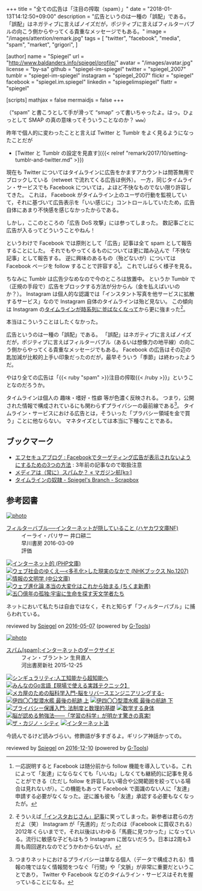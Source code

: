 +++
title = "全ての広告は「注目の搾取（spam）」"
date =  "2018-01-13T14:12:50+09:00"
description = "広告というのは一種の「誤配」である。「誤配」はネガティブに言えばノイズだが，ポジティブに言えばフィルターバブルの向こう側からやってくる貴重なメッセージでもある。"
image = "/images/attention/remark.jpg"
tags = [
  "twitter",
  "facebook",
  "media",
  "spam",
  "market",
  "grigori",
]

[author]
  name      = "Spiegel"
  url       = "http://www.baldanders.info/spiegel/profile/"
  avatar    = "/images/avatar.jpg"
  license   = "by-sa"
  github    = "spiegel-im-spiegel"
  twitter   = "spiegel_2007"
  tumblr    = "spiegel-im-spiegel"
  instagram = "spiegel_2007"
  flickr    = "spiegel"
  facebook  = "spiegel.im.spiegel"
  linkedin  = "spiegelimspiegel"
  flattr    = "spiegel"

[scripts]
  mathjax = false
  mermaidjs = false
+++

（“spam” と書こうとして手が滑って “smap” って書いちゃったよ。はっ。ひょっとして SMAP の真の意味ってそういうことなのか？ `www`）

昨年で個人的に変わったことと言えば Twitter と Tumblr をよく見るようになったことだが

- [Twitter と Tumblr の設定を見直す]({{< relref "remark/2017/10/setting-tumblr-and-twitter.md" >}})

現在も Twitter についてはタイムラインに広告をかますアカウントは問答無用でブロックしている（retweet で流れてくる広告は例外）。
一方，同じタイムライン・サービスでも Facebook については，よほど不快なものでない限り許容してきた。
これは， Facebook がタイムライン上のユーザの行動を監視していて，それに基づいて広告表示を「いい感じに」コントロールしていたため，広告自体にあまり不快感を感じなかったからである。

しかし，ここのところの「広告 DoS 攻撃」には参ってしまった。
数記事ごとに広告が入るってどういうことやねん！

というわけで Facebook では原則として「広告」記事は全て spam として報告することにした。
それでもやってくるものについては更に踏み込んで「不快な記事」として報告する。
逆に興味のあるもの（殆どないが）については Facebook ページを follow することで許容する[^flw1]。
これでしばらく様子を見る。

[^flw1]: 一応説明すると Facebook は随分前から follow 機能を導入している。これによって「友達」にならなくても「いいね」しなくても継続的に記事を見ることができる（ただし follow を許容しない場合や公開範囲を絞っている場合は見れないが）。この機能もあって Facebook で面識のない人に「友達」申請する必要がなくなった。逆に誰も彼も「友達」承認する必要もなくなったが。

ちなみに Tumblr は広告少なめなので今のところは放置中。
というか Tumblr で（正規の手段で）広告をブロックする方法が分からん（金を払えばいいのか？）。
Instagram は個人的な認識では「インスタント写真を他サービスに拡散するサービス」なので Instagram 自体のタイムラインは殆ど見ない。
この傾向は Instagram の[タイムラインが時系列に並ばなくなって](http://www.itmedia.co.jp/news/articles/1606/05/news026.html "Instagramの非時系列表示、全ユーザーに向けて提供開始 - ITmedia NEWS")から更に強まった[^inst]。

[^inst]: そういえば[「インスタおじさん」記事](https://matome.naver.jp/odai/2151558287842421901)に笑ってしまった。新参者は君らの方だよ（笑） Instagram が「先進的」だったのは（Facebook に買収される）2012年くらいまでで，それ以後はいわゆる「馬鹿に見つかった」になっている。流行に敏感な子どもはもう Instagram  に居ないだろう。日本は2周も3周も周回遅れなのでどうかわからないが。

本当はこういうことはしたくなかった。

広告というのは一種の「誤配」である。
「誤配」はネガティブに言えばノイズだが，ポジティブに言えばフィルターバブル（あるいは想像力の地平線）の向こう側からやってくる貴重なメッセージでもある。
Facebook の広告はその辺の匙加減が比較的上手い印象だったのだが，最早そういう「季節」は終わったようだ。

やはり全ての広告は「{{< ruby "spam" >}}注目の搾取{{< /ruby >}}」ということなのだろうか。

タイムラインは個人の 趣味・嗜好・性癖 等が色濃く反映される。
つまり，公開された情報で構成されているにも関わらずプライバシーの最前線である[^pvcy1]。
タイムライン・サービスにおける広告とは，そういった「プラバシー領域を金で買う」ことに他ならない。
マネタイズとしては本当に下種なことである。

[^pvcy1]: つまりネットにおけるプライバシーは単なる個人（データで構成される）情報の塊ではなく情報間をつなぐ「行間」や「文脈」が非常に重要だということであり， Twitter や Facebook などのタイムライン・サービスはそれを握っていることになる。

## ブックマーク

- [エフセキュアブログ : Facebookでターゲティング広告が表示されないようにするための3つの方法](http://blog.f-secure.jp/archives/50750076.html) : 3年前の記事なので取扱注意
- [メディアは（常に）スパムか？ « マガジン航[kɔː]](http://magazine-k.jp/2016/01/25/spam-and-media/)
- [タイムラインの奴隷 - Spiegel's Branch - Scrapbox](https://scrapbox.io/spiegel-branch/%E3%82%BF%E3%82%A4%E3%83%A0%E3%83%A9%E3%82%A4%E3%83%B3%E3%81%AE%E5%A5%B4%E9%9A%B7) 

## 参考図書

<div class="hreview" ><a class="item url" href="http://www.amazon.co.jp/exec/obidos/ASIN/4150504598/baldandersinf-22/"><img src="http://ecx.images-amazon.com/images/I/41UdjkE4OpL._SL160_.jpg" alt="photo" class="photo"  /></a><dl ><dt class="fn"><a class="item url" href="http://www.amazon.co.jp/exec/obidos/ASIN/4150504598/baldandersinf-22/">フィルターバブル──インターネットが隠していること (ハヤカワ文庫NF)</a></dt><dd>イーライ・パリサー 井口耕二 </dd><dd>早川書房 2016-03-09</dd><dd>評価<abbr class="rating" title="4"><img src="http://g-images.amazon.com/images/G/01/detail/stars-4-0.gif" alt="" /></abbr> </dd></dl><p class="similar"><a href="http://www.amazon.co.jp/exec/obidos/ASIN/4569762468/baldandersinf-22/" target="_top"><img src="http://images.amazon.com/images/P/4569762468.09._SCTHUMBZZZ_.jpg"  alt="インターネット的 (PHP文庫)"  /></a> <a href="http://www.amazon.co.jp/exec/obidos/ASIN/4140912073/baldandersinf-22/" target="_top"><img src="http://images.amazon.com/images/P/4140912073.09._SCTHUMBZZZ_.jpg"  alt="ウェブ社会のゆくえ―<多孔化>した現実のなかで (NHKブックス No.1207)"  /></a> <a href="http://www.amazon.co.jp/exec/obidos/ASIN/4122033985/baldandersinf-22/" target="_top"><img src="http://images.amazon.com/images/P/4122033985.09._SCTHUMBZZZ_.jpg"  alt="情報の文明学 (中公文庫)"  /></a> <a href="http://www.amazon.co.jp/exec/obidos/ASIN/4480062858/baldandersinf-22/" target="_top"><img src="http://images.amazon.com/images/P/4480062858.09._SCTHUMBZZZ_.jpg"  alt="ウェブ進化論 本当の大変化はこれから始まる (ちくま新書)"  /></a> <a href="http://www.amazon.co.jp/exec/obidos/ASIN/4152096098/baldandersinf-22/" target="_top"><img src="http://images.amazon.com/images/P/4152096098.09._SCTHUMBZZZ_.jpg"  alt="五〇億年の孤独:宇宙に生命を探す天文学者たち"  /></a> </p>
<p class="description">ネットにおいて私たちは自由ではなく，それと知らず「フィルターバブル」に捕らわれている。</p>
<p class="gtools" >reviewed by <a href='#maker' class='reviewer'>Spiegel</a> on <abbr class="dtreviewed" title="2016-05-07">2016-05-07</abbr> (powered by <a href="http://www.goodpic.com/mt/aws/index.html" >G-Tools</a>)</p>
</div>

<div class="hreview" ><a class="item url" href="http://www.amazon.co.jp/exec/obidos/ASIN/430924744X/baldandersinf-22/"><img src="http://ecx.images-amazon.com/images/I/51KtN0YwWcL._SL160_.jpg" alt="photo" class="photo"  /></a><dl ><dt class="fn"><a class="item url" href="http://www.amazon.co.jp/exec/obidos/ASIN/430924744X/baldandersinf-22/">スパム[spam]:インターネットのダークサイド</a></dt><dd>フィン・ブラントン 生貝直人 </dd><dd>河出書房新社 2015-12-25</dd></dl><p class="similar"><a href="http://www.amazon.co.jp/exec/obidos/ASIN/475710362X/baldandersinf-22/" target="_top"><img src="http://images.amazon.com/images/P/475710362X.09._SCTHUMBZZZ_.jpg"  alt="シンギュラリティ:人工知能から超知能へ"  /></a> <a href="http://www.amazon.co.jp/exec/obidos/ASIN/477418392X/baldandersinf-22/" target="_top"><img src="http://images.amazon.com/images/P/477418392X.09._SCTHUMBZZZ_.jpg"  alt="みんなのGo言語【現場で使える実践テクニック】"  /></a> <a href="http://www.amazon.co.jp/exec/obidos/ASIN/4526075361/baldandersinf-22/" target="_top"><img src="http://images.amazon.com/images/P/4526075361.09._SCTHUMBZZZ_.jpg"  alt="メカ屋のための脳科学入門-脳をリバースエンジニアリングする-"  /></a> <a href="http://www.amazon.co.jp/exec/obidos/ASIN/479422141X/baldandersinf-22/" target="_top"><img src="http://images.amazon.com/images/P/479422141X.09._SCTHUMBZZZ_.jpg"  alt="伊四〇〇型潜水艦 最後の航跡 上"  /></a> <a href="http://www.amazon.co.jp/exec/obidos/ASIN/4794221428/baldandersinf-22/" target="_top"><img src="http://images.amazon.com/images/P/4794221428.09._SCTHUMBZZZ_.jpg"  alt="伊四〇〇型潜水艦 最後の航跡 下"  /></a> <a href="http://www.amazon.co.jp/exec/obidos/ASIN/4326403152/baldandersinf-22/" target="_top"><img src="http://images.amazon.com/images/P/4326403152.09._SCTHUMBZZZ_.jpg"  alt="プライバシー保護入門: 法制度と数理的基礎"  /></a> <a href="http://www.amazon.co.jp/exec/obidos/ASIN/4103396512/baldandersinf-22/" target="_top"><img src="http://images.amazon.com/images/P/4103396512.09._SCTHUMBZZZ_.jpg"  alt="数学する身体"  /></a> <a href="http://www.amazon.co.jp/exec/obidos/ASIN/447802183X/baldandersinf-22/" target="_top"><img src="http://images.amazon.com/images/P/447802183X.09._SCTHUMBZZZ_.jpg"  alt="脳が認める勉強法――「学習の科学」が明かす驚きの真実!"  /></a> <a href="http://www.amazon.co.jp/exec/obidos/ASIN/4822250652/baldandersinf-22/" target="_top"><img src="http://images.amazon.com/images/P/4822250652.09._SCTHUMBZZZ_.jpg"  alt="ザ・カジノ・シティ"  /></a> <a href="http://www.amazon.co.jp/exec/obidos/ASIN/464112583X/baldandersinf-22/" target="_top"><img src="http://images.amazon.com/images/P/464112583X.09._SCTHUMBZZZ_.jpg"  alt="インターネット法"  /></a> </p>
<p class="description">今読んでるけど読みづらい。修飾語が多すぎるよ。ギリシア神話かっての。</p>
<p class="gtools" >reviewed by <a href='#maker' class='reviewer'>Spiegel</a> on <abbr class="dtreviewed" title="2016-12-10">2016-12-10</abbr> (powered by <a href="http://www.goodpic.com/mt/aws/index.html" >G-Tools</a>)</p>
</div>
